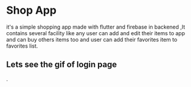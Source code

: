 # Shop App

it's a simple shopping app made with flutter and firebase in backened ,It contains several facility like any user can add and edit their items to app and can buy others items too and user can add their favorites item to favorites list.
## Lets see the gif of login page
.
